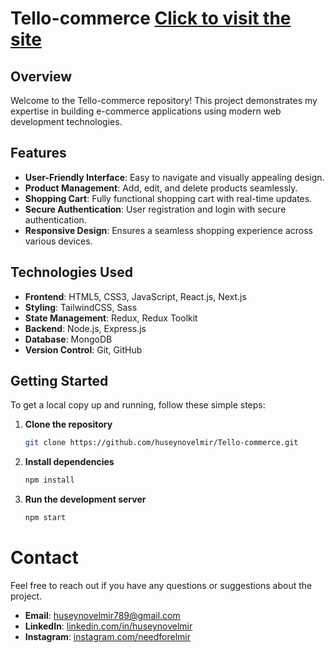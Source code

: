 # Tello-commerce [Click to visit the site](https://tello-commerce.vercel.app/)

## Overview

Welcome to the Tello-commerce repository! This project demonstrates my expertise in building e-commerce applications using modern web development technologies.

## Features

- **User-Friendly Interface**: Easy to navigate and visually appealing design.
- **Product Management**: Add, edit, and delete products seamlessly.
- **Shopping Cart**: Fully functional shopping cart with real-time updates.
- **Secure Authentication**: User registration and login with secure authentication.
- **Responsive Design**: Ensures a seamless shopping experience across various devices.

## Technologies Used

- **Frontend**: HTML5, CSS3, JavaScript, React.js, Next.js
- **Styling**: TailwindCSS, Sass
- **State Management**: Redux, Redux Toolkit
- **Backend**: Node.js, Express.js
- **Database**: MongoDB
- **Version Control**: Git, GitHub

## Getting Started

To get a local copy up and running, follow these simple steps:

1. **Clone the repository**
   ```bash
   git clone https://github.com/huseynovelmir/Tello-commerce.git
2. **Install dependencies**
   ```bash
   npm install

3. **Run the development server**
   ```bash
   npm start

# Contact

Feel free to reach out if you have any questions or suggestions about the project.

- **Email**: huseynovelmir789@gmail.com
- **LinkedIn**: [linkedin.com/in/huseynovelmir](https://www.linkedin.com/in/huseynovelmir/)
- **Instagram**: [instagram.com/needforelmir](https://www.instagram.com/needforelmir/)


